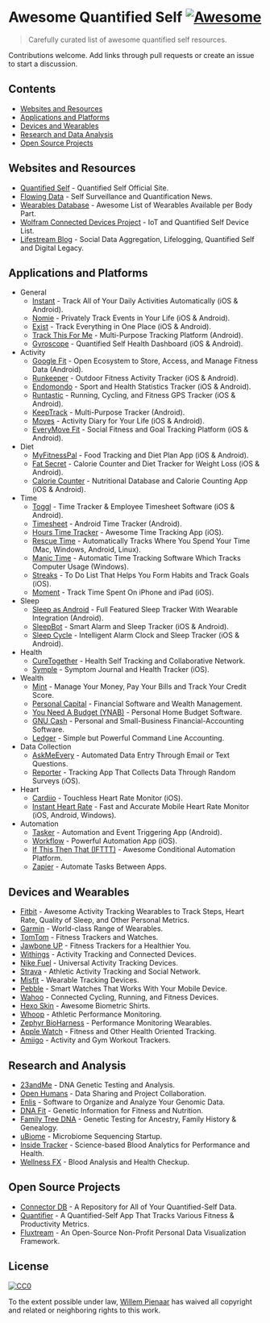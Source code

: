 # Awesome Quantified Self [![Awesome](https://cdn.rawgit.com/sindresorhus/awesome/d7305f38d29fed78fa85652e3a63e154dd8e8829/media/badge.svg)](https://github.com/sindresorhus/awesome)

> Carefully curated list of awesome quantified self resources.

Contributions welcome. Add links through pull requests or create an issue to start a discussion.

## Contents

- [Websites and Resources](#websites-and-resources)
- [Applications and Platforms](#applications-and-platforms)
- [Devices and Wearables](#devices-and-wearables)
- [Research and Data Analysis](#research-and-analysis)
- [Open Source Projects](#open-source-projects)

## Websites and Resources

- [Quantified Self](http://quantifiedself.com/) - Quantified Self Official Site.
- [Flowing Data](http://flowingdata.com/category/self-surveillance/) - Self Surveillance and Quantification News.
- [Wearables Database](http://vandrico.com/wearables/) - Awesome List of Wearables Available per Body Part.
- [Wolfram Connected Devices Project](http://devices.wolfram.com/) - IoT and Quantified Self Device List.
- [Lifestream Blog](http://lifestreamblog.com/) - Social Data Aggregation, Lifelogging, Quantified Self and Digital Legacy.

## Applications and Platforms
- General
	- [Instant](http://instantapp.today/) - Track All of Your Daily Activities Automatically (iOS & Android).
	- [Nomie](http://nomie.io/) - Privately Track Events in Your Life (iOS & Android).
	- [Exist](https://exist.io/) - Track Everything in One Place (iOS & Android).
	- [Track This For Me](https://www.trackthisfor.me/) - Multi-Purpose Tracking Platform (Android).
	- [Gyroscope](https://gyrosco.pe/) - Quantified Self Health Dashboard (iOS & Android).
- Activity
	- [Google Fit](https://www.google.com/fit) - Open Ecosystem to Store, Access, and Manage Fitness Data (Android).
	- [Runkeeper](http://runkeeper.com/) - Outdoor Fitness Activity Tracker (iOS & Android).
	- [Endomondo](https://www.endomondo.com/) - Sport and Health Statistics Tracker (iOS & Android).
	- [Runtastic](https://www.runtastic.com/) - Running, Cycling, and Fitness GPS Tracker (iOS & Android).
	- [KeepTrack](https://play.google.com/store/apps/details?id=com.zagalaga.keeptrack&hl=en) - Multi-Purpose Tracker (Android).
	- [Moves](https://moves-app.com/) - Activity Diary for Your Life (iOS & Android).
	- [EveryMove Fit](http://everymovefit.com/) - Social Fitness and Goal Tracking Platform (iOS & Android).
- Diet
	- [MyFitnessPal](http://www.myfitnesspal.com/) - Food Tracking and Diet Plan App (iOS & Android).
	- [Fat Secret](https://www.fatsecret.com/) - Calorie Counter and Diet Tracker for Weight Loss (iOS & Android).
	- [Calorie Counter](https://www.caloriecount.com/) - Nutritional Database and Calorie Counting App (iOS & Android).
- Time
	- [Toggl](https://toggl.com/) - Time Tracker & Employee Timesheet Software (iOS & Android).
	- [Timesheet](http://timesheet.rauscha.com/) - Android Time Tracker (Android).
	- [Hours Time Tracker](https://www.hourstimetracking.com/) - Awesome Time Tracking App (iOS).
	- [Rescue Time](https://www.rescuetime.com/) - Automatically Tracks Where You Spend Your Time (Mac, Windows, Android, Linux).
	- [Manic Time](http://www.manictime.com/) - Automatic Time Tracking Software Which Tracks Computer Usage (Windows).
	- [Streaks](https://streaksapp.com/) - To Do List That Helps You Form Habits and Track Goals (iOS).
	- [Moment](https://inthemoment.io/) - Track Time Spent On iPhone and iPad (iOS).
- Sleep
	- [Sleep as Android](http://sleep.urbandroid.org/) - Full Featured Sleep Tracker With Wearable Integration (Android).
	- [SleepBot](https://mysleepbot.com/) - Smart Alarm and Sleep Tracker (iOS & Android).
	- [Sleep Cycle](https://www.sleepcycle.com/) - Intelligent Alarm Clock and Sleep Tracker (iOS & Android).
- Health
	- [CureTogether](http://curetogether.com/) - Health Self Tracking and Collaborative Network.
	- [Symple](http://www.sympleapp.com/) - Symptom Journal and Health Tracker (iOS).
- Wealth
	- [Mint](http://www.mint.com/) - Manage Your Money, Pay Your Bills and Track Your Credit Score.
	- [Personal Capital](https://www.personalcapital.com/) - Financial Software and Wealth Management.
	- [You Need A Budget (YNAB)](http://www.youneedabudget.com/) - Personal Home Budget Software.
	- [GNU Cash](https://www.gnucash.org/) - Personal and Small-Business Financial-Accounting Software.
	- [Ledger](https://github.com/ledger/ledger) - Simple but Powerful Command Line Accounting.
- Data Collection
	- [AskMeEvery](https://www.askmeevery.com/) - Automated Data Entry Through Email or Text Questions.
	- [Reporter](http://www.reporter-app.com/) - Tracking App That Collects Data Through Random Surveys (iOS).
- Heart
	- [Cardiio](http://www.cardiio.com/) - Touchless Heart Rate Monitor (iOS).
	- [Instant Heart Rate](http://www.azumio.com/s/instantheartrate/index.html) - Fast and Accurate Mobile Heart Rate Monitor (iOS, Android, Windows).
- Automation
	- [Tasker](https://play.google.com/store/apps/details?id=net.dinglisch.android.taskerm&hl=en) - Automation and Event Triggering App (Android).
	- [Workflow](https://my.workflow.is/) - Powerful Automation App (iOS).
	- [If This Then That (IFTTT)](https://ifttt.com/) - Awesome Conditional Automation Platform.
	- [Zapier](https://zapier.com/) - Automate Tasks Between Apps.

## Devices and Wearables

- [Fitbit](http://www.fitbit.com/) - Awesome Activity Tracking Wearables to Track Steps, Heart Rate, Quality of Sleep, and Other Personal Metrics.
- [Garmin](https://buy.garmin.com/en-US/US/wearables/c10002-p1.html) - World-class Range of Wearables.
- [TomTom](https://www.tomtom.com/en_us/sports/fitness-trackers/) - Fitness Trackers and Watches.
- [Jawbone UP](https://jawbone.com/up) - Fitness Trackers for a Healthier You.
- [Withings](http://www.withings.com/) - Activity Tracking and Connected Devices.
- [Nike Fuel](https://secure-nikeplus.nike.com/plus/what_is_fuel/) - Universal Activity Tracking Devices.
- [Strava](https://www.strava.com/) - Athletic Activity Tracking and Social Network.
- [Misfit](https://misfit.com/) - Wearable Tracking Devices.
- [Pebble](https://www.pebble.com/) - Smart Watches That Works With Your Mobile Device.
- [Wahoo](http://wahoofitness.com/) - Connected Cycling, Running, and Fitness Devices.
- [Hexo Skin](http://www.hexoskin.com/) - Awesome Biometric Shirts.
- [Whoop](http://whoop.com/) - Athletic Performance Monitoring.
- [Zephyr BioHarness](https://www.zephyranywhere.com/products/bioharness-3) - Performance Monitoring Wearables.
- [Apple Watch](http://www.apple.com/watch/) - Fitness and Other Health Oriented Tracking.
- [Amiigo](https://amiigo.com/) - Activity and Gym Workout Trackers.

## Research and Analysis

- [23andMe](https://www.23andme.com/) - DNA Genetic Testing and Analysis.
- [Open Humans](https://www.openhumans.org/) - Data Sharing and Project Collaboration.
- [Enlis](https://www.enlis.com/personal_edition.html) - Software to Organize and Analyze Your Genomic Data.
- [DNA Fit](https://www.dnafit.com/) - Genetic Information for Fitness and Nutrition.
- [Family Tree DNA](https://www.familytreedna.com/) - Genetic Testing for Ancestry, Family History & Genealogy.
- [uBiome](http://ubiome.com/) - Microbiome Sequencing Startup.
- [Inside Tracker](https://www.insidetracker.com/) - Science-based Blood Analytics for Performance and Health.
- [Wellness FX](https://www.wellnessfx.com/) - Blood Analysis and Health Checkup.

## Open Source Projects

- [Connector DB](https://github.com/connectordb/connectordb) - A Repository for All of Your Quantified-Self Data.
- [Quantifier](https://github.com/tsubery/quantifier) - A Quantified-Self App That Tracks Various Fitness & Productivity Metrics.
- [Fluxtream](https://github.com/fluxtream/fluxtream-app) - An Open-Source Non-Profit Personal Data Visualization Framework.

## License

[![CC0](http://mirrors.creativecommons.org/presskit/buttons/88x31/svg/cc-zero.svg)](https://creativecommons.org/publicdomain/zero/1.0/)

To the extent possible under law, [Willem Pienaar](https://github.com/willempienaar) has waived all copyright and related or neighboring rights to this work.
